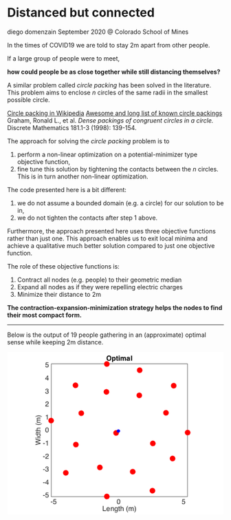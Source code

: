 # Distanced but connected
diego domenzain
September 2020 @ Colorado School of Mines

In the times of COVID19 we are told to stay 2m apart from other people.

If a large group of people were to meet, 

__how could people be as close together while still distancing themselves?__

A similar problem called _circle packing_ has been solved in the literature.
This problem aims to enclose _n_ circles of the same radii in the smallest possible circle.

[Circle packing in Wikipedia](https://en.wikipedia.org/wiki/Circle_packing_in_a_circle)
[Awesome and long list of known circle packings](http://hydra.nat.uni-magdeburg.de/packing/cci/)
Graham, Ronald L., et al. _Dense packings of congruent circles in a circle._ Discrete Mathematics 181.1-3 (1998): 139-154.

The approach for solving the _circle packing_ problem is to 

1. perform a non-linear optimization on a potential-minimizer type objective function,
1. fine tune this solution by tightening the contacts between the _n_ circles. 
   This is in turn another non-linear optimization.

The code presented here is a bit different:

1. we do not assume a bounded domain (e.g. a circle) for our solution to be in,
1. we do not tighten the contacts after step 1 above.

Furthermore, the approach presented here uses three objective functions rather than just one.
This approach enables us to exit local minima and achieve a qualitative much better solution compared to just one objective function.

The role of these objective functions is:

1. Contract all nodes (e.g. people) to their geometric median
1. Expand all nodes as if they were repelling electric charges
1. Minimize their distance to 2m

__The contraction-expansion-minimization strategy helps the nodes to find their most compact form.__

---

Below is the output of 19 people gathering in an (approximate) optimal sense while keeping 2m distance.

[![](../pics/covid_19-people.png)](./)
